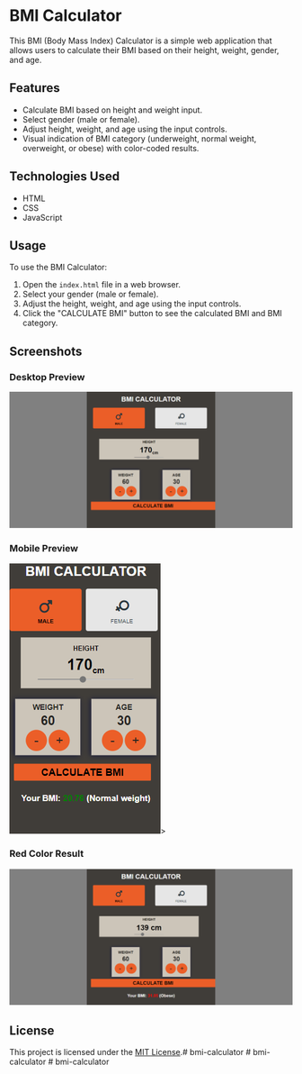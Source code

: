 # BMI Calculator

This BMI (Body Mass Index) Calculator is a simple web application that allows users to calculate their BMI based on their height, weight, gender, and age.

## Features

- Calculate BMI based on height and weight input.
- Select gender (male or female).
- Adjust height, weight, and age using the input controls.
- Visual indication of BMI category (underweight, normal weight, overweight, or obese) with color-coded results.

## Technologies Used

- HTML
- CSS
- JavaScript

## Usage

To use the BMI Calculator:

1. Open the `index.html` file in a web browser.
2. Select your gender (male or female).
3. Adjust the height, weight, and age using the input controls.
4. Click the "CALCULATE BMI" button to see the calculated BMI and BMI category.

## Screenshots

### Desktop Preview
![Desktop Preview](<Screenshots/desktop preview.png>)

### Mobile Preview
![Mobile Preview](<Screenshots/mobile preview with result in green.png>)>

### Red Color Result
![Desktop Preview](<Screenshots/desktop preview with red result.png>)

## License

This project is licensed under the [MIT License](LICENSE).#   b m i - c a l c u l a t o r 
 
 #   b m i - c a l c u l a t o r 
 
 #   b m i - c a l c u l a t o r 
 
 